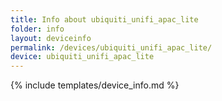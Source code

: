 ```yaml
---
title: Info about ubiquiti_unifi_apac_lite
folder: info
layout: deviceinfo
permalink: /devices/ubiquiti_unifi_apac_lite/
device: ubiquiti_unifi_apac_lite
---
```

{% include templates/device_info.md %}
